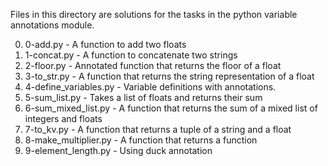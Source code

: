 Files in this directory are solutions for the tasks in the python variable annotations module.

0) 0-add.py - A function to add two floats
1) 1-concat.py - A function to concatenate two strings
2) 2-floor.py - Annotated function that returns the floor of a float
3) 3-to_str.py - A function that returns the string representation of a float
4) 4-define_variables.py - Variable definitions with annotations.
5) 5-sum_list.py - Takes a list of floats and returns their sum
6) 6-sum_mixed_list.py - A function that returns the sum of a mixed list of integers and floats
7) 7-to_kv.py - A function that returns a tuple of a string and a float
8) 8-make_multiplier.py - A function that returns a function
9) 9-element_length.py - Using duck annotation